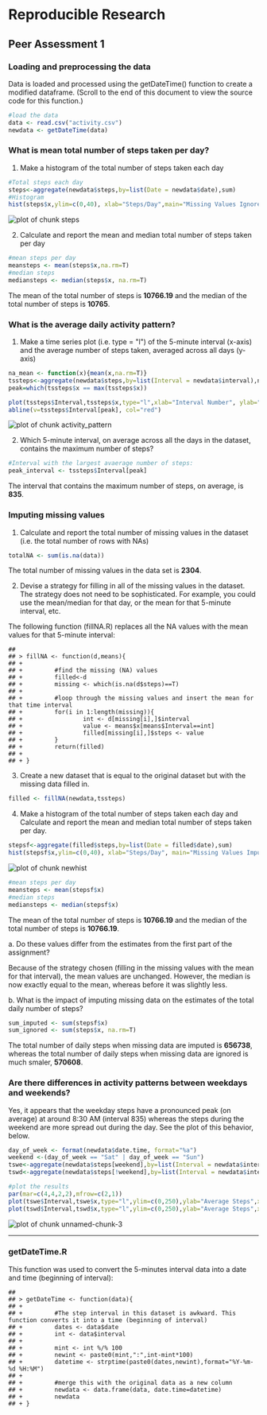 # Reproducible Research
## Peer Assessment 1



### Loading and preprocessing the data

Data is loaded and processed using the getDateTime() function to create a modified dataframe. (Scroll to the end of this document to view the source code for this function.)


```r
#load the data
data <- read.csv("activity.csv")
newdata <- getDateTime(data)
```


### What is mean total number of steps taken per day?

1. Make a histogram of the total number of steps taken each day


```r
#Total steps each day
steps<-aggregate(newdata$steps,by=list(Date = newdata$date),sum)
#Histogram
hist(steps$x,ylim=c(0,40), xlab="Steps/Day",main="Missing Values Ignored")
```

![plot of chunk steps](figure/steps.png) 


2. Calculate and report the mean and median total number of steps taken
per day



```r
#mean steps per day
meansteps <- mean(steps$x,na.rm=T)
#median steps
mediansteps <- median(steps$x, na.rm=T)
```

The mean of the total number of steps is **10766.19** and the median of the total number of steps is **10765**.

### What is the average daily activity pattern?

1. Make a time series plot (i.e. type = "l") of the 5-minute interval (x-axis)
and the average number of steps taken, averaged across all days (y-axis)


```r
na_mean <- function(x){mean(x,na.rm=T)}
tssteps<-aggregate(newdata$steps,by=list(Interval = newdata$interval),na_mean)
peak=which(tssteps$x == max(tssteps$x))

plot(tssteps$Interval,tssteps$x,type="l",xlab="Interval Number", ylab="Average Steps")
abline(v=tssteps$Interval[peak], col="red")
```

![plot of chunk activity_pattern](figure/activity_pattern.png) 


2. Which 5-minute interval, on average across all the days in the dataset, contains the maximum number of steps?


```r
#Interval with the largest avaerage number of steps:
peak_interval <- tssteps$Interval[peak]
```
The interval that contains the maximum number of steps, on average, is **835**.

### Imputing missing values

1. Calculate and report the total number of missing values in the dataset
(i.e. the total number of rows with NAs)

```r
totalNA <- sum(is.na(data))
```

The total number of missing values in the data set is **2304**.

2. Devise a strategy for filling in all of the missing values in the dataset. The
strategy does not need to be sophisticated. For example, you could use
the mean/median for that day, or the mean for that 5-minute interval, etc.

The following function (fillNA.R) replaces all the NA values with the mean values for that 5-minute interval:



```
## 
## > fillNA <- function(d,means){
## +         
## +         #find the missing (NA) values
## +         filled<-d
## +         missing <- which(is.na(d$steps)==T)
## +         
## +         #loop through the missing values and insert the mean for that time interval
## +         for(i in 1:length(missing)){
## +                 int <- d[missing[i],]$interval
## +                 value <- means$x[means$Interval==int]
## +                 filled[missing[i],]$steps <- value
## +         }
## +         return(filled)
## +         
## + }
```


3. Create a new dataset that is equal to the original dataset but with the
missing data filled in.


```r
filled <- fillNA(newdata,tssteps)
```


4. Make a histogram of the total number of steps taken each day and Calculate
and report the mean and median total number of steps taken per day. 

```r
stepsf<-aggregate(filled$steps,by=list(Date = filled$date),sum)
hist(stepsf$x,ylim=c(0,40), xlab="Steps/Day", main="Missing Values Imputed")
```

![plot of chunk newhist](figure/newhist.png) 

```r
#mean steps per day
meansteps <- mean(stepsf$x)
#median steps
mediansteps <- median(stepsf$x)
```

The mean of the total number of steps is **10766.19** and the median of the total number of steps is **10766.19**.

a. Do these values differ from the estimates from the first part of the assignment?

Because of the strategy chosen (filling in the missing values with the mean for that interval), the mean values are unchanged.  However, the median is now exactly equal to the mean, whereas before it was slightly less.

b. What is the impact of imputing missing data on the estimates of the total
daily number of steps?



```r
sum_imputed <- sum(stepsf$x)
sum_ignored <- sum(steps$x, na.rm=T)
```

The total number of daily steps when missing data are imputed is **656738**, whereas the total number of daily steps when missing data are ignored is much smaler, **570608**.


### Are there differences in activity patterns between weekdays and weekends?

Yes, it appears that the weekday steps have a pronounced peak (on average) at around 8:30 AM (interval 835) whereas the steps during the weekend are more spread out during the day. See the plot of this behavior, below.


```r
day_of_week <- format(newdata$date.time, format="%a")
weekend <-(day_of_week == "Sat" | day_of_week == "Sun")
tswe<-aggregate(newdata$steps[weekend],by=list(Interval = newdata$interval[weekend]),na_mean)
tswd<-aggregate(newdata$steps[!weekend],by=list(Interval = newdata$interval[!weekend]),na_mean)

#plot the results
par(mar=c(4,4,2,2),mfrow=c(2,1))
plot(tswe$Interval,tswe$x,type="l",ylim=c(0,250),ylab="Average Steps",xlab="", main="Weekend")
plot(tswd$Interval,tswd$x,type="l",ylim=c(0,250),ylab="Average Steps",xlab="Interval",main="Weekday")
```

![plot of chunk unnamed-chunk-3](figure/unnamed-chunk-3.png) 

----
### getDateTime.R

This function was used to convert the 5-minutes interval data into a date and time (beginning of interval):


```
## 
## > getDateTime <- function(data){
## +    
## +         #The step interval in this dataset is awkward. This function converts it into a time (beginning of interval)
## +         dates <- data$date
## +         int <- data$interval
## +         
## +         mint <- int %/% 100
## +         newint <- paste0(mint,":",int-mint*100)
## +         datetime <- strptime(paste0(dates,newint),format="%Y-%m-%d %H:%M")
## +         
## +         #merge this with the original data as a new column
## +         newdata <- data.frame(data, date.time=datetime)
## +         newdata
## + }
```
